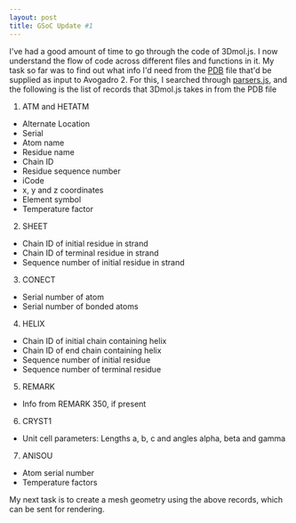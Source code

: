 ```yaml
---
layout: post
title: GSoC Update #1
---
```


I've had a good amount of time to go through the code of 3Dmol.js. I now understand the flow of code across different files and functions in it.
My task so far was to find out what info I'd need from the [PDB](https://en.wikipedia.org/wiki/Protein_Data_Bank) file that'd be supplied as input to Avogadro 2. For this, I searched through [parsers.js](https://github.com/3dmol/3Dmol.js/blob/master/3Dmol/parsers.js#L1317), and the following is the list of records that 3Dmol.js takes in from the PDB file

1. ATM and HETATM

  *   Alternate Location
  *   Serial
  *   Atom name
  *   Residue name
  *   Chain ID
  *   Residue sequence number
  *   iCode
  *   x, y and z coordinates
  *   Element symbol
  *   Temperature factor
  
2. SHEET
  *   Chain ID of initial residue in strand
  *   Chain ID of terminal residue in strand
  *   Sequence number of initial residue in strand
  
3. CONECT
  *   Serial number of atom
  *   Serial number of bonded atoms
  
4. HELIX
  *   Chain ID of initial chain containing helix
  *   Chain ID of end chain containing helix
  *   Sequence number of initial residue
  *   Sequence number of terminal residue
  
5. REMARK
  *   Info from REMARK 350, if present
  
6. CRYST1
  *   Unit cell parameters: Lengths a, b, c and angles alpha, beta and gamma
  
7. ANISOU
  *   Atom serial number
  *   Temperature factors
  
My next task is to create a mesh geometry using the above records, which can be sent for rendering.
